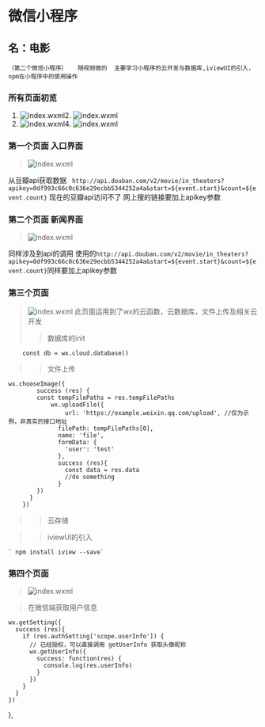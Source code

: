 # 微信小程序

## 名：电影

	（第二个微信小程序）   随视频做的  主要学习小程序的云开发与数据库,iviewUI的引入，npm在小程序中的使用操作
	
### 所有页面初览
	
1. ![index.wxml](/miniprogram/images/movie.jpg)2. ![index.wxml](/miniprogram/images/movie-detail.jpg)
3. ![index.wxml](/miniprogram/images/movie-comment.jpg)4. ![index.wxml](/miniprogram/images/my.jpg)
	
### 第一个页面 入口界面
> ![index.wxml](/miniprogram/images/movie.jpg)
> 	
从豆瓣api获取数据 ` http://api.douban.com/v2/movie/in_theaters?apikey=0df993c66c0c636e29ecbb5344252a4a&start=${event.start}&count=${event.count}` 现在的豆瓣api访问不了  网上搜的链接要加上apikey参数

### 第二个页面 新闻界面
>![index.wxml](/miniprogram/images/movie-detail.jpg)
>  
>	
同样涉及到api的调用  使用的`http://api.douban.com/v2/movie/in_theaters?apikey=0df993c66c0c636e29ecbb5344252a4a&start=${event.start}&count=${event.count}`同样要加上apikey参数


### 第三个页面 
> ![index.wxml](/miniprogram/images/movie-comment.jpg)
>  此页面运用到了wx的云函数，云数据库，文件上传及相关云开发
>	>  数据库的init

		const db = wx.cloud.database()	
		
>	>  文件上传

	wx.chooseImage({
			success (res) {
			const tempFilePaths = res.tempFilePaths
				wx.uploadFile({
					url: 'https://example.weixin.qq.com/upload', //仅为示例，非真实的接口地址
				  filePath: tempFilePaths[0],
				  name: 'file',
				  formData: {
					'user': 'test'
				  },
				  success (res){
					const data = res.data
					//do something
				  }
			})
		  }
		})

>	>  云存储

>	>  iviewUI的引入

	` npm install iview --save`
    
### 第四个页面
> ![index.wxml](/miniprogram/images/my.jpg)

>	在微信端获取用户信息
	
	wx.getSetting({
      success (res){
        if (res.authSetting['scope.userInfo']) {
          // 已经授权，可以直接调用 getUserInfo 获取头像昵称
          wx.getUserInfo({
            success: function(res) {
              console.log(res.userInfo)
            }
          })
        }
      }
    })
  },
